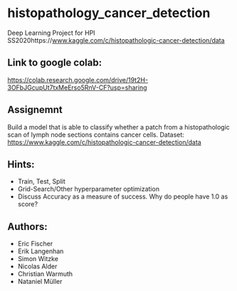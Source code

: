 # histopathology_cancer_detection
Deep Learning Project for HPI SS2020https://www.kaggle.com/c/histopathologic-cancer-detection/data


## Link to google colab:
https://colab.research.google.com/drive/19t2H-3OFbJGcupUt7txMeErso5RnV-CF?usp=sharing


## Assignemnt
Build a model that is able to classify whether a patch from a histopathologic scan of lymph node sections contains cancer cells.
Dataset: https://www.kaggle.com/c/histopathologic-cancer-detection/data

## Hints:
- Train, Test, Split
- Grid-Search/Other hyperparameter optimization
- Discuss Accuracy as a measure of success. Why do people have 1.0 as score?


## Authors:
* Eric Fischer
* Erik Langenhan
* Simon Witzke
* Nicolas Alder
* Christian Warmuth
* Nataniel Müller
